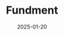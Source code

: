 ---  
layout: startup_page  
title: "Fundment"  
id: "fundment.com"  
permalink: "/fundmentfundment.com01202025/"  
website: "https://www.fundment.com/"  
funding_round: "Series C"  
funding_amount: "£45M"  
investors: "Highland Europe, ETFS Capital"  
about: "Fundment is a technology platform designed to streamline administrative processes for financial advisors. Its integrated platform offers back-office tools, investment management solutions, and customizable APIs to automate processes and manage complex regulations. This helps advisors provide more efficient and timely services to their clients."  
markets: "Fintech, Investment Management"  
hq: "London, England, United Kingdom"  
founded_year: "2014"  
linkedin: "https://uk.linkedin.com/company/fundment"  
twitter: "https://twitter.com/FundmentHQ"  
instagram: ""  
facebook: "https://www.facebook.com/fundment"  
crunchbase: "https://www.crunchbase.com/organization/fundment"  
pitchbook: "https://pitchbook.com/profiles/company/173231-92"  

date_display: "20-Jan-2025"  
date: "2025-01-20"

# SEO Optimization  
meta_title: "Fundment - Series C Funding (£45M)"  
meta_description: "Fundment, Fundment is a technology platform designed to streamline administrative processes for financial advisors. Its integrated platform offers back-office t..."  
meta_keywords: "Fundment, Fintech, Investment Management, Series C funding"  
canonical_url: "https://startup.projectstartups.com/fundmentfundment.com01202025/"  
---